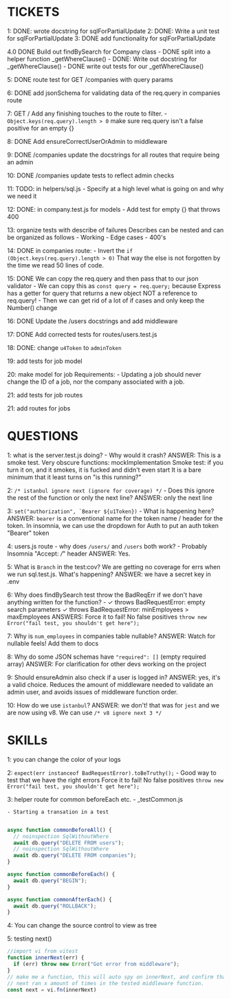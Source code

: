 # TICKETS
1: DONE: wrote docstring for sqlForPartialUpdate
2: DONE: Write a unit test for sqlForPartialUpdate
3: DONE add functionality for sqlForPartialUpdate

4.0 DONE Build out findBySearch for Company class
    - DONE split into a helper function _getWhereClause()
    - DONE: Write out docstring for _getWhereClause()
    - DONE write out tests for our _getWhereClause()

5: DONE route test for GET /companies with query params

6: DONE add jsonSchema for validating data of the req.query in companies route

7: GET / Add any finishing touches to the route to filter.
    - `Object.keys(req.query).length > 0` make sure req.query isn't a false positive for
    an empty {}

8: DONE Add ensureCorrectUserOrAdmin to middleware

9: DONE /companies update the docstrings for all routes that require being an admin

10: DONE /companies update tests to reflect admin checks

11: TODO: in helpers/sql.js
    - Specify at a high level what is going on and why we need it

12: DONE: in company.test.js for models
    - Add test for empty {} that throws 400

13: organize tests with describe of failures
    Describes can be nested and can be organized as follows
    - Working
    - Edge cases
    - 400's

14: DONE in companies route:
    - Invert the `if (Object.keys(req.query).length > 0)`
    That way the else is not forgotten by the time we read 50 lines of code.

15: DONE We can copy the req.query and then pass that to our json validator
    - We can copy this as `const query = req.query;`
    because Express has a getter for query that returns a new object NOT a reference to req.query!
    - Then we can get rid of a lot of if cases and only keep the Number() change

16: DONE Update the /users docstrings and add middleware

17: DONE Add corrected tests for routes/users.test.js

18: DONE: change `u4Token` to `adminToken`

19: add tests for job model

20: make model for job
    Requirements:
        - Updating a job should never change the ID of a job, nor the company associated with a job.

21: add tests for job routes

21: add routes for jobs

# QUESTIONS
1: what is the server.test.js doing?
    - Why would it crash?
    ANSWER: This is a smoke test. Very obscure functions: mockImplementation
        Smoke test: if you turn it on, and it smokes, it is fucked and didn't even start
        It is a bare minimum that it least turns on "is this running?"

2: `/* istanbul ignore next (ignore for coverage) */`
    - Does this ignore the rest of the function or only the next line?
     ANSWER: only the next line

3: ```set("authorization", `Bearer ${u1Token})```
    - What is happening here?
    ANSWER: `bearer` is a conventional name for the token name / header for the token.
    In insomnia, we can use the dropdown for Auth to put an auth token "Bearer" token

4: users.js route
    - why does `/users/` and `/users` both work?
      - Probably Insomnia "Accept: */*" header
      ANSWER: Yes.

5: What is `Branch` in the test:cov?
    We are getting no coverage for errs when we run sql.test.js. What's happening?
    ANSWER: we have a secret key in .env

6: Why does findBySearch test throw the BadReqErr if we don't have anything written
    for the function?
        -  ✓ throws BadRequestError: empty search parameters
            ✓ throws BadRequestError: minEmployees > maxEmployees
        ANSWERS:  Force it to fail! No false positives
        `throw new Error("fail test, you shouldn't get here");`

7: Why is `num_employees` in companies table nullable?
    ANSWER: Watch for nullable feels! Add them to docs

8: Why do some JSON schemas have `"required": []` (empty required array)
    ANSWER: For clarification for other devs working on the project

9: Should ensureAdmin also check if a user is logged in?
    ANSWER: yes, it's a valid choice. Reduces the amount of middleware needed
    to validate an admin user, and avoids issues of middleware function order.

10: How do we use ``istanbul``?
    ANSWER: we don't! that was for `jest` and we are now using v8. We can use  `/* v8 ignore next 3 */`


# SKILLs
1: you can change the color of your logs

2: `expect(err instanceof BadRequestError).toBeTruthy();`
    - Good way to test that we have the right errors
    Force it to fail! No false positives
    `throw new Error("fail test, you shouldn't get here");`

3: helper route for common beforeEach etc.
    - _testCommon.js

    - Starting a transation in a test
``` js

async function commonBeforeAll() {
  // noinspection SqlWithoutWhere
  await db.query("DELETE FROM users");
  // noinspection SqlWithoutWhere
  await db.query("DELETE FROM companies");
}

async function commonBeforeEach() {
  await db.query("BEGIN");
}

async function commonAfterEach() {
  await db.query("ROLLBACK");
}
```

4: You can change the source control to view as tree

5: testing next()

``` js
//import vi from vitest
function innerNext(err) {
  if (err) throw new Error("Got error from middleware");
}
// make me a function, this will auto spy on innerNext, and confirm that
// next ran x amount of times in the tested middleware function.
const next = vi.fn(innerNext)
```